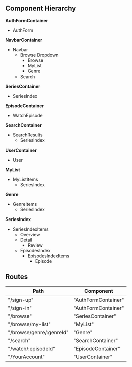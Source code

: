 ## Component Hierarchy

**AuthFormContainer**
  - AuthForm

**NavbarContainer**
  - Navbar
    * Browse Dropdown
      * Browse
      * MyList
      * Genre
    * Search

**SeriesContainer**
  - SeriesIndex

**EpisodeContainer**
  - WatchEpisode

**SearchContainer**
  - SearchResults
    - SeriesIndex

**UserContainer**
  - User

**MyList**
  - MyListItems
    - SeriesIndex

**Genre**
  - GenreItems
    - SeriesIndex

**SeriesIndex**
  * SeriesIndexItems
    * Overview
    * Detail
      - Review
    * EpisodesIndex
      - EpisodesIndexItems
        + Episode


## Routes

| Path	| Component |
|-------|-----------|
|"/sign-up"	| "AuthFormContainer" |
|"/sign-in" |	"AuthFormContainer" |
|"/browse" | "SeriesContainer" |
|"/browse/my-list" | "MyList" |
|"/browse/genre/:genreId" | "Genre" |
|"/search" | "SearchContainer" |
|"/watch/:episodeId" | "EpisodeContainer" |
|"/YourAccount" | "UserContainer" |
